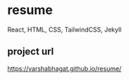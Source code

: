 # resume
React, HTML, CSS, TailwindCSS, Jekyll


## project url
https://varshabhagat.github.io/resume/
